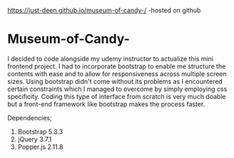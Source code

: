 https://just-deen.github.io/museum-of-candy-/ -hosted on github

# Museum-of-Candy-
I decided to code alongside my udemy instructor to actualize this mini frontend project. I had to incorporate bootstrap to enable me structure the contents with ease and to allow for responsiveness across multiple screen sizes. Using bootstrap didn't come without its problems as I encountered certain constraints which I managed to overcome by simply employing css specificity. Coding this type of interface from scratch is very much doable but a front-end framework like bootstrap makes the process faster. 


Dependencies;
1. Bootstrap 5.3.3
2. jQuery 3.7.1
3. Popper.js 2.11.8
